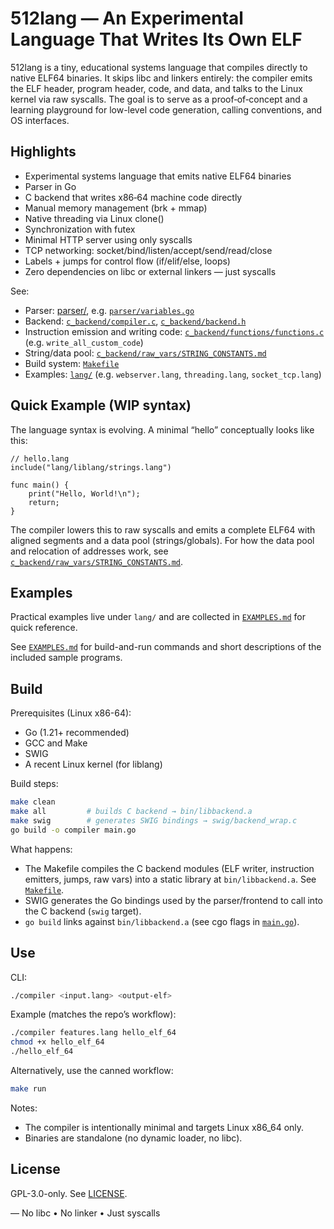 # 512lang — An Experimental Language That Writes Its Own ELF

512lang is a tiny, educational systems language that compiles directly to native ELF64 binaries. It skips libc and linkers entirely: the compiler emits the ELF header, program header, code, and data, and talks to the Linux kernel via raw syscalls. The goal is to serve as a proof‑of‑concept and a learning playground for low-level code generation, calling conventions, and OS interfaces.


## Highlights

- Experimental systems language that emits native ELF64 binaries
- Parser in Go
- C backend that writes x86‑64 machine code directly
- Manual memory management (brk + mmap)
- Native threading via Linux clone()
- Synchronization with futex
- Minimal HTTP server using only syscalls
- TCP networking: socket/bind/listen/accept/send/read/close
- Labels + jumps for control flow (if/elif/else, loops)
- Zero dependencies on libc or external linkers — just syscalls

See:
- Parser: [parser/](parser/), e.g. [`parser/variables.go`](parser/variables.go)
- Backend: [`c_backend/compiler.c`](c_backend/compiler.c), [`c_backend/backend.h`](c_backend/backend.h)
- Instruction emission and writing code: [`c_backend/functions/functions.c`](c_backend/functions/functions.c) (e.g. `write_all_custom_code`)
- String/data pool: [`c_backend/raw_vars/STRING_CONSTANTS.md`](c_backend/raw_vars/STRING_CONSTANTS.md)
- Build system: [`Makefile`](Makefile)
 - Examples: [`lang/`](lang/) (e.g. `webserver.lang`, `threading.lang`, `socket_tcp.lang`)

## Quick Example (WIP syntax)

The language syntax is evolving. A minimal “hello” conceptually looks like this:

```512lang
// hello.lang
include("lang/liblang/strings.lang")

func main() {
    print("Hello, World!\n");
    return;
}
```

The compiler lowers this to raw syscalls and emits a complete ELF64 with aligned segments and a data pool (strings/globals). For how the data pool and relocation of addresses work, see [`c_backend/raw_vars/STRING_CONSTANTS.md`](c_backend/raw_vars/STRING_CONSTANTS.md).


## Examples
Practical examples live under `lang/` and are collected in [`EXAMPLES.md`](EXAMPLES.md) for quick reference.

See [`EXAMPLES.md`](EXAMPLES.md) for build-and-run commands and short descriptions of the included sample programs.


## Build

Prerequisites (Linux x86-64):
- Go (1.21+ recommended)
- GCC and Make
- SWIG
- A recent Linux kernel (for liblang)

Build steps:
```bash
make clean
make all         # builds C backend → bin/libbackend.a
make swig        # generates SWIG bindings → swig/backend_wrap.c
go build -o compiler main.go
```

What happens:
- The Makefile compiles the C backend modules (ELF writer, instruction emitters, jumps, raw vars) into a static library at `bin/libbackend.a`. See [`Makefile`](Makefile).
- SWIG generates the Go bindings used by the parser/frontend to call into the C backend (`swig` target).
- `go build` links against `bin/libbackend.a` (see cgo flags in [`main.go`](main.go)).

## Use

CLI:
```bash
./compiler <input.lang> <output-elf>
```

Example (matches the repo’s workflow):
```bash
./compiler features.lang hello_elf_64
chmod +x hello_elf_64
./hello_elf_64
```

Alternatively, use the canned workflow:
```bash
make run
```

Notes:
- The compiler is intentionally minimal and targets Linux x86_64 only.
- Binaries are standalone (no dynamic loader, no libc).


## License

GPL-3.0-only. See [LICENSE](LICENSE).

—
No libc • No linker • Just syscalls